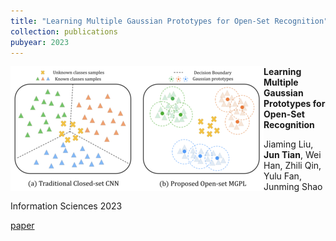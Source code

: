 ```yaml
---
title: "Learning Multiple Gaussian Prototypes for Open-Set Recognition"
collection: publications
pubyear: 2023
---
```


<img align="left" src="/images/paper/2023-1-openset.png"/>

**Learning Multiple Gaussian Prototypes for Open-Set Recognition**

Jiaming Liu, **Jun Tian**, Wei Han, Zhili Qin, Yulu Fan, Junming Shao

Information Sciences 2023

[paper](https://www.sciencedirect.com/science/article/pii/S0020025523000622)